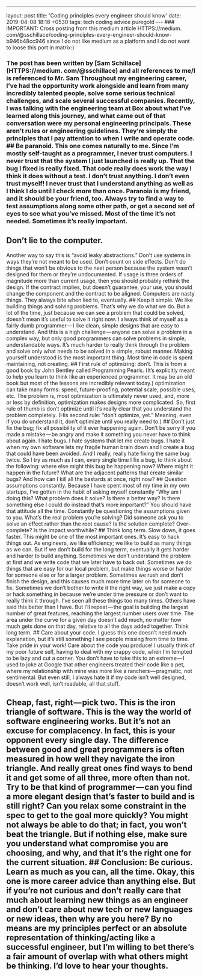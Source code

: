 ---
layout: post
title: 'Coding principles every engineer should know'
date: 2019-04-08 18:18 +0530
tags: tech coding advice puregold
--- ### IMPORTANT: Cross posting from this medium article HTTPS://medium. com/@sschillace/coding-principles-every-engineer-should-know-b946b48cc946 since I do not like medium as a platform and I do not want to loose this port in matrix:)
### The post has been written by [Sam Schillace](HTTPS://medium. com/@sschillace) and all references to me/I is referenced to Mr. Sam Throughout my engineering career, I’ve had the opportunity work alongside and learn from many incredibly talented people, solve some serious technical challenges, and scale several successful companies. Recently, I was talking with the engineering team at Box about what I’ve learned along this journey, and what came out of that conversation were my personal engineering principals. These aren’t rules or engineering guidelines. They’re simply the principles that I pay attention to when I write and operate code. ## Be paranoid. This one comes naturally to me. Since I’m mostly self-taught as a programmer, I never trust computers. I never trust that the system I just launched is really up. That the bug I fixed is really fixed. That code really does work the way I think it does without a test. I don’t trust anything. I don’t even trust myself! I never trust that I understand anything as well as I think I do until I check more than once. Paranoia is my friend, and it should be your friend, too. Always try to find a way to test assumptions along some other path, or get a second set of eyes to see what you’ve missed. Most of the time it’s not needed. Sometimes it’s really important.
## Don’t lie to the computer.
Another way to say this is “avoid leaky abstractions.” Don’t use systems in ways they’re not meant to be used. Don’t count on side effects. Don’t do things that won’t be obvious to the next person because the system wasn’t designed for them or they’re undocumented. If usage is three orders of magnitude more than current usage, then you should probably rethink the design. If the contract implies, but doesn’t guarantee, your use, you should change the component and the contract to be aligned. Computers are nasty things. They always bite when lied to, eventually. ## Keep it simple. We like building things and solving problems. That’s why we do what we do. But a lot of the time, just because we can see a problem that could be solved, doesn’t mean it’s useful to solve it right now. I always think of myself as a fairly dumb programmer — I like clean, simple designs that are easy to understand. And this is a high challenge — anyone can solve a problem in a complex way, but only good programmers can solve problems in simple, understandable ways. It’s much harder to really think through the problem and solve only what needs to be solved in a simple, robust manner. Making yourself understood is the most important thing. Most time in code is spent maintaining, not creating. ## First rule of optimizing: don’t. This is from a good book by John Bentley called Programming Pearls. (It’s explicitly meant to help you learn to think like an experienced programmer. It may be an old book but most of the lessons are incredibly relevant today.) optimization can take many forms: speed, future-proofing, potential scale, possible uses, etc. The problem is, most optimization is ultimately never used, and, more or less by definition, optimization makes designs more complicated. So, first rule of thumb is don’t optimize until it’s really clear that you understand the problem completely. (His second rule: “don’t optimize, yet.” Meaning, even if you do understand it, don’t optimize until you really need to.) ## Don’t just fix the bug; fix all possibility of it ever happening again. Don’t be sorry if you made a mistake — be angry and make it something you never have to think about again. I hate bugs. I hate systems that let me create bugs. I hate it when my own software lets my fragile human brain down and I create a bug that could have been avoided. And I really, really hate fixing the same bug twice. So I try as much as I can, every single time I fix a bug, to think about the following: where else might this bug be happening now? Where might it happen in the future? What are the adjacent patterns that create similar bugs? And how can I kill all the bastards at once, right now? ## Question assumptions constantly. Because I have spent most of my time in my own startups, I’ve gotten in the habit of asking myself constantly “Why am I doing this? What problem does it solve? Is there a better way? Is there something else I could do instead that’s more important?” You should have that attitude all the time. Constantly be questioning the assumptions given to you. What’s the real problem you’re solving? Did someone ask you to solve an effect rather than the root cause? Is the solution complete? Over-complete? Is the impact worthwhile? ## Think long term. Slow down, it goes faster. This might be one of the most important ones. It’s easy to hack things out. As engineers, we like efficiency; we like to build as many things as we can. But if we don’t build for the long term, eventually it gets harder and harder to build anything. Sometimes we don’t understand the problem at first and we write code that we later have to back out. Sometimes we do things that are easy for our local problem, but make things worse or harder for someone else or for a larger problem. Sometimes we rush and don’t finish the design, and this causes much more time later on for someone to fix. Sometimes we don’t bother to write it the right way, we just make a copy or hack something in because we’re under time pressure or don’t want to really think it through. I’ve seen all these things too many times. Others have said this better than I have. But I’ll repeat — the goal is building the largest number of great features, reaching the largest number users over time. The area under the curve for a given day doesn’t add much, no matter how much gets done on that day, relative to all the days added together. Think long term. ## Care about your code. I guess this one doesn’t need much explanation, but it’s still something I see people missing from time to time. Take pride in your work! Care about the code you produce! I usually think of my poor future self, having to deal with my crappy code, when I’m tempted to be lazy and cut a corner. You don’t have to take this to an extreme — I used to joke at Google that other engineers treated their code like a pet, where my relationship with mine was more like a ranchers — pragmatic, not sentimental. But even still, I always hate it if my code isn’t well designed, doesn’t work well, isn’t readable, all that stuff.
## Cheap, fast, right — pick two. This is the iron triangle of software. This is the way the world of software engineering works. But it’s not an excuse for complacency. In fact, this is your opponent every single day. The difference between good and great programmers is often measured in how well they navigate the iron triangle. And really great ones find ways to bend it and get some of all three, more often than not. Try to be that kind of programmer — can you find a more elegant design that’s faster to build and is still right? Can you relax some constraint in the spec to get to the goal more quickly? You might not always be able to do that; in fact, you won’t beat the triangle. But if nothing else, make sure you understand what compromise you are choosing, and why, and that it’s the right one for the current situation. ## Conclusion: Be curious. Learn as much as you can, all the time. Okay, this one is more career advice than anything else. But if you’re not curious and don’t really care that much about learning new things as an engineer and don’t care about new tech or new languages or new ideas, then why are you here? By no means are my principles perfect or an absolute representation of thinking/acting like a successful engineer, but I’m willing to bet there’s a fair amount of overlap with what others might be thinking. I’d love to hear your thoughts. 